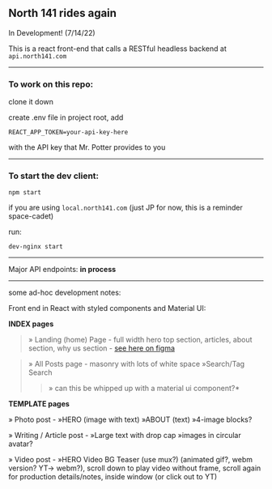 ## North 141 rides again

In Development! (7/14/22)

This is a react front-end that calls a RESTful headless backend at `api.north141.com`

---
### To work on this repo:
clone it down

create .env file in project root, add 

`REACT_APP_TOKEN=your-api-key-here` 

with the API key that Mr. Potter provides to you

---

### To start the dev client:

`npm start`

if you are using `local.north141.com` (just JP for now, this is a reminder space-cadet)

run: 

`dev-nginx start`

---

Major API endpoints: **in process**


---
some ad-hoc development notes:

Front end in React with styled components and Material UI:

**INDEX pages**

> » Landing (home) Page - full width hero top section, articles, about section, why us section  - [see here on figma](https://www.figma.com/file/c1ORDWbGMv5l3os0HwlWjC/north-141---2022?node-id=0%3A1)

> » All Posts page - masonry with lots of white space »Search/Tag Search
>>  » can this be whipped up with a material ui component?*

**TEMPLATE pages**

» Photo post - »HERO (image with text) »ABOUT (text) »4-image blocks?

» Writing / Article post - »Large text with drop cap »images in circular avatar?

» Video post - »HERO Video BG Teaser (use mux?) (animated gif?, webm version? YT-> webm?), scroll down to play video without frame, scroll again for production details/notes, inside window (or click out to YT)

